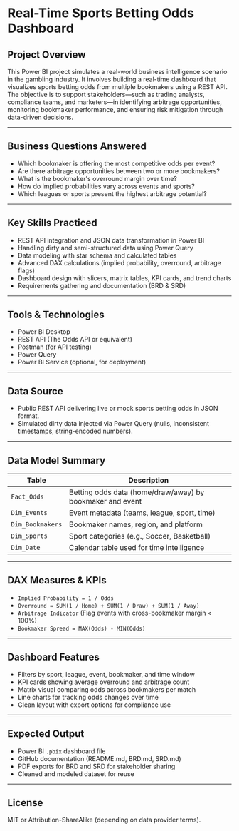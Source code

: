 # Real-Time Sports Betting Odds Dashboard

## Project Overview

This Power BI project simulates a real-world business intelligence scenario in the gambling industry. It involves building a real-time dashboard that visualizes sports betting odds from multiple bookmakers using a REST API. The objective is to support stakeholders—such as trading analysts, compliance teams, and marketers—in identifying arbitrage opportunities, monitoring bookmaker performance, and ensuring risk mitigation through data-driven decisions.

---

## Business Questions Answered

* Which bookmaker is offering the most competitive odds per event?
* Are there arbitrage opportunities between two or more bookmakers?
* What is the bookmaker's overround margin over time?
* How do implied probabilities vary across events and sports?
* Which leagues or sports present the highest arbitrage potential?

---

## Key Skills Practiced

* REST API integration and JSON data transformation in Power BI
* Handling dirty and semi-structured data using Power Query
* Data modeling with star schema and calculated tables
* Advanced DAX calculations (implied probability, overround, arbitrage flags)
* Dashboard design with slicers, matrix tables, KPI cards, and trend charts
* Requirements gathering and documentation (BRD & SRD)

---

## Tools & Technologies

* Power BI Desktop
* REST API (The Odds API or equivalent)
* Postman (for API testing)
* Power Query
* Power BI Service (optional, for deployment)

---

## Data Source

* Public REST API delivering live or mock sports betting odds in JSON format.
* Simulated dirty data injected via Power Query (nulls, inconsistent timestamps, string-encoded numbers).

---

## Data Model Summary

| Table            | Description                                               |
| ---------------- | --------------------------------------------------------- |
| `Fact_Odds`      | Betting odds data (home/draw/away) by bookmaker and event |
| `Dim_Events`     | Event metadata (teams, league, sport, time)               |
| `Dim_Bookmakers` | Bookmaker names, region, and platform                     |
| `Dim_Sports`     | Sport categories (e.g., Soccer, Basketball)               |
| `Dim_Date`       | Calendar table used for time intelligence                 |

---

## DAX Measures & KPIs

* `Implied Probability = 1 / Odds`
* `Overround = SUM(1 / Home) + SUM(1 / Draw) + SUM(1 / Away)`
* `Arbitrage Indicator` (Flag events with cross-bookmaker margin < 100%)
* `Bookmaker Spread = MAX(Odds) - MIN(Odds)`

---

## Dashboard Features

* Filters by sport, league, event, bookmaker, and time window
* KPI cards showing average overround and arbitrage count
* Matrix visual comparing odds across bookmakers per match
* Line charts for tracking odds changes over time
* Clean layout with export options for compliance use

---

## Expected Output

* Power BI `.pbix` dashboard file
* GitHub documentation (README.md, BRD.md, SRD.md)
* PDF exports for BRD and SRD for stakeholder sharing
* Cleaned and modeled dataset for reuse

---

## License

MIT or Attribution-ShareAlike (depending on data provider terms).
